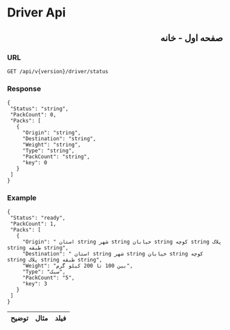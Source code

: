 # Driver Api
<div dir='rtl'>
<h2>
صفحه اول - خانه 
</h2>
</div>

 <h3>URL</h3>

```
GET /api/v{version}/driver/status 
```

 <h3>Response</h3>

 ```
 {
  "Status": "string",
  "PackCount": 0,
  "Packs": [
    {
      "Origin": "string",
      "Destination": "string",
      "Weight": "string",
      "Type": "string",
      "PackCount": "string",
      "key": 0
    }
  ]
}
 ```

 <h3>Example</h3>
 
 ```
 {
  "Status": "ready",
  "PackCount": 1,
  "Packs": [
    {
      "Origin": " استان string شهر string خیابان string کوچه string پلاک string طبقه string",
      "Destination": " استان string شهر string خیابان string کوچه string پلاک string طبقه string",
      "Weight": "بین 100 تا 200 کیلو گرم",
      "Type": "سبک",
      "PackCount": "5",
      "key": 3
    }
  ]
}
```

|توضیح|مثال|فیلد|
| -------| :------: | :-----------: |